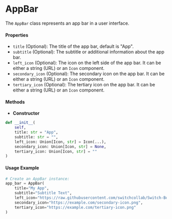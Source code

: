 # AppBar

The `AppBar` class represents an app bar in a user interface.

#### Properties

- `title` (Optional): The title of the app bar, default is "App".
- `subtitle` (Optional): The subtitle or additional information about the app bar.
- `left_icon` (Optional): The icon on the left side of the app bar. It can be either a string (URL) or an `Icon` component.
- `secondary_icon` (Optional): The secondary icon on the app bar. It can be either a string (URL) or an `Icon` component.
- `tertiary_icon` (Optional): The tertiary icon on the app bar. It can be either a string (URL) or an `Icon` component.

#### Methods

- **Constructor**

```python
def __init__(
    self,
    title: str = "App",
    subtitle: str = "",
    left_icon: Union[Icon, str] = Icon(...),
    secondary_icon: Union[Icon, str] = None,
    tertiary_icon: Union[Icon, str] = ""
)
```

#### Usage Example

```python
# Create an AppBar instance:
app_bar = AppBar(
    title="My App",
    subtitle="Subtitle Text",
    left_icon="https://raw.githubusercontent.com/switchcollab/Switch-Bots-Python-Library/main/docs/static/img/logo.png",
    secondary_icon="https://example.com/secondary-icon.png",
    tertiary_icon="https://example.com/tertiary-icon.png"
)
```